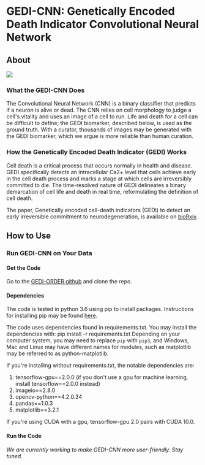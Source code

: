 # GEDI-CNN: Genetically Encoded Death Indicator Convolutional Neural Network

## About
![]('examples/neuron.png')

### What the GEDI-CNN Does

The Convolutional Neural Network (CNN) is a binary classifier that predicts if a neuron is alive or dead. The CNN relies on cell morphology to judge a cell's vitality and uses an image of a cell to run. Life and death for a cell can be difficult to define; the GEDI biomarker, described below, is used as the ground truth. With a curator, thousands of images may be generated with the GEDI biomarker, which we argue is more reliable than human curation. 

### How the Genetically Encoded Death Indicator (GEDI) Works

Cell death is a critical process that occurs normally in health and disease. GEDI specifically detects an intracellular Ca2+ level that cells achieve early in the cell death process and marks a stage at which cells are irreversibly committed to die. The time-resolved nature of GEDI delineates a binary demarcation of cell life and death in real time, reformulating the definition of cell death. 

The paper, Genetically encoded cell-death indicators (GEDI) to detect an early irreversible commitment to neurodegeneration, is available on [bioRxiv](https://www.biorxiv.org/content/10.1101/726588v1).

## How to Use

### Run GEDI-CNN on Your Data

#### Get the Code
Go to the [GEDI-ORDER github](https://github.com/finkbeiner-lab/GEDI-ORDER) and clone the repo. 

#### Dependencies
The code is tested in python 3.6 using pip to install packages. Instructions for installing pip may be found [here](https://pip.pypa.io/en/stable/installing/).

The code uses dependencies found in requirements.txt. You may install the dependencies with:
    pip install -r requirements.txt
Depending on your computer system, you may need to replace `pip` with `pip3`, and Windows, Mac and Linux may have different names for modules, such as matplotlib may be referred to as python-matplotlib.

If you're installing without requirements.txt, the notable dependencies are:
1. tensorflow-gpu==2.0.0 (if you don't use a gpu for machine learning, install tensorflow==2.0.0 instead)
2. imageio==2.8.0
3. opencv-python==4.2.0.34
4. pandas==1.0.3
5. matplotlib==3.2.1

If you're using CUDA with a gpu, tensorflow-gpu 2.0 pairs with CUDA 10.0. 

#### Run the Code 
_We are currently working to make GEDI-CNN more user-friendly. Stay tuned._


